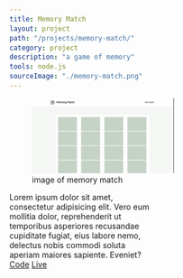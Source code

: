 ```yaml
---
title: Memory Match
layout: project
path: "/projects/memory-match/"
category: project
description: "a game of memory"
tools: node.js
sourceImage: "./memory-match.png"
---
```



<figure style="width:50%;" class="floatLeft">
  <img src="./memory-match.png" alt="Early Printing Press">
  <figcaption>image of memory match</figcaption>
</figure>

<div style="width:50%;" class="floatRight">
  Lorem ipsum dolor sit amet, consectetur adipisicing elit. Vero eum mollitia dolor, reprehenderit ut temporibus asperiores recusandae cupiditate fugiat, eius labore nemo, delectus nobis commodi soluta aperiam maiores sapiente. Eveniet?
</div>

<div>
  <a href="#">Code</a>
  <a href="#">Live</a>
</div>  
